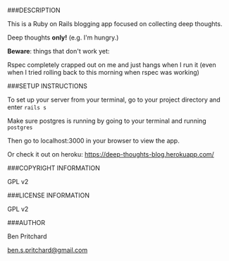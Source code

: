 ###DESCRIPTION

This is a Ruby on Rails blogging app focused on collecting deep thoughts.

Deep thoughts **only!** (e.g. I'm hungry.)

**Beware**: things that don't work yet:

  Rspec completely crapped out on me and just hangs when I run it (even when I tried rolling back to this morning when rspec was working)

###SETUP INSTRUCTIONS

To set up your server from your terminal, go to your project directory and enter `rails s`

Make sure postgres is running by going to your terminal and running `postgres`

Then go to localhost:3000 in your browser to view the app.

Or check it out on heroku: https://deep-thoughts-blog.herokuapp.com/

###COPYRIGHT INFORMATION

GPL v2

###LICENSE INFORMATION

GPL v2

###AUTHOR

Ben Pritchard

ben.s.pritchard@gmail.com

<br>
